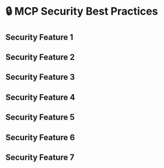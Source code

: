 # 🔒 MCP Security Best Practices
## Security Feature 1
## Security Feature 2
## Security Feature 3
## Security Feature 4
## Security Feature 5
## Security Feature 6
## Security Feature 7

